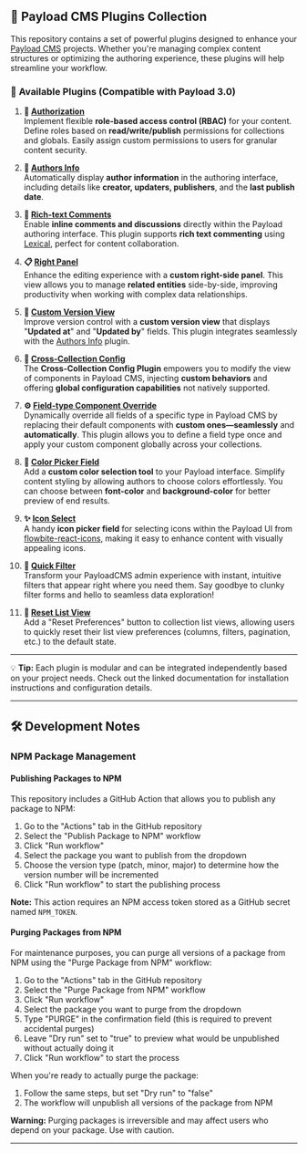 ## 🚀 Payload CMS Plugins Collection

This repository contains a set of powerful plugins designed to enhance your [Payload CMS](https://payloadcms.com/) projects. Whether you're managing complex content structures or optimizing the authoring experience, these plugins will help streamline your workflow.

### 🔌 **Available Plugins** (Compatible with Payload 3.0)

1. **🔐 [Authorization](packages/authorization/)**  
   Implement flexible **role-based access control (RBAC)** for your content. Define roles based on **read/write/publish** permissions for collections and globals. Easily assign custom permissions to users for granular content security.

2. **👤 [Authors Info](packages/authors-info/)**  
Automatically display **author information** in the authoring interface, including details like **creator, updaters, publishers**, and the **last publish date**.

3. **💬 [Rich-text Comments](packages/comments/)**  
   Enable **inline comments and discussions** directly within the Payload authoring interface. This plugin supports **rich text commenting** using [Lexical](https://lexical.dev/), perfect for content collaboration.

4. **📋 [Right Panel](packages/right-panel/)**  
   Enhance the editing experience with a **custom right-side panel**. This view allows you to manage **related entities** side-by-side, improving productivity when working with complex data relationships.

5. **📝 [Custom Version View](packages/custom-version-view/)**  
Improve version control with a **custom version view** that displays "**Updated at**" and "**Updated by**" fields. This plugin integrates seamlessly with the [Authors Info](packages/authors-info/) plugin.

6. **🔗 [Cross-Collection Config](packages/cross-collection/)**  
   The **Cross-Collection Config Plugin** empowers you to modify the  view of components in Payload CMS,
   injecting **custom behaviors** and offering **global configuration capabilities** not natively supported.

7. **⚙️ [Field-type Component Override](packages/field-type-components-override/)**  
   Dynamically override all fields of a specific type in Payload CMS by replacing their default components with **custom ones—seamlessly** and **automatically**. This plugin allows you to define a field type once and apply your custom component globally across your collections.  

8. **🎨 [Color Picker Field](packages/color-picker/)**  
   Add a **custom color selection tool** to your Payload interface. Simplify content styling by allowing authors to choose colors effortlessly.
   You can choose between **font-color** and **background-color** for better preview of end results.

9. **✨ [Icon Select](packages/icon-select/)**  
   A handy **icon picker field** for selecting icons within the Payload UI from [flowbite-react-icons](https://flowbite.com/icons/), making it easy to enhance content with visually appealing icons.

10. **🚀 [Quick Filter](packages/quickfilter/)**  
   Transform your PayloadCMS admin experience with instant, intuitive filters that appear right where you need them. Say goodbye to clunky filter forms and hello to seamless data exploration!

11. **🔄 [Reset List View](packages/reset-list-view/)**  
   Add a "Reset Preferences" button to collection list views, allowing users to quickly reset their list view preferences (columns, filters, pagination, etc.) to the default state.

---

💡 **Tip:** Each plugin is modular and can be integrated independently based on your project needs. Check out the linked documentation for installation instructions and configuration details.

---

## 🛠️ Development Notes

### NPM Package Management

#### Publishing Packages to NPM

This repository includes a GitHub Action that allows you to publish any package to NPM:

1. Go to the "Actions" tab in the GitHub repository
2. Select the "Publish Package to NPM" workflow
3. Click "Run workflow"
4. Select the package you want to publish from the dropdown
5. Choose the version type (patch, minor, major) to determine how the version number will be incremented
6. Click "Run workflow" to start the publishing process

**Note:** This action requires an NPM access token stored as a GitHub secret named `NPM_TOKEN`.

#### Purging Packages from NPM

For maintenance purposes, you can purge all versions of a package from NPM using the "Purge Package from NPM" workflow:

1. Go to the "Actions" tab in the GitHub repository
2. Select the "Purge Package from NPM" workflow
3. Click "Run workflow"
4. Select the package you want to purge from the dropdown
5. Type "PURGE" in the confirmation field (this is required to prevent accidental purges)
6. Leave "Dry run" set to "true" to preview what would be unpublished without actually doing it
7. Click "Run workflow" to start the process

When you're ready to actually purge the package:
1. Follow the same steps, but set "Dry run" to "false"
2. The workflow will unpublish all versions of the package from NPM

**Warning:** Purging packages is irreversible and may affect users who depend on your package. Use with caution.

---

